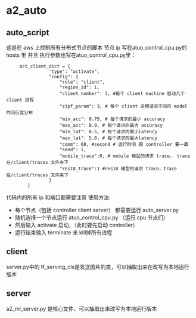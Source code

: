 # a2_auto
## auto_script
这是在 aws 上控制所有分布式节点的脚本
节点 ip 写在atuo_control_cpu.py的hosts 里
并且 执行参数也写在atuo_control_cpu.py里：
```
     act_client_dict = {
                'type': "activate",
                "config": {
                    "role": "client",
                    "region_id": i,
                    "client_number": 3, #每个 client machine 启动几个client 进程
                    "zipf_param": 3, # 每个 client 进程请求不同的 model 的流行度分布
                    "min_acc": 0.75, # 每个请求的最小 accuracy
                    "max_acc": 0.9, # 每个请求的最大 accuracy
                    "min_lat": 0.5, # 每个请求的最小latency
                    "max_lat": 5.0, # 每个请求的最大latency
                    "comm": 60, #second # 运行时间 跟 controller 要一直
                    "seed": i,
                    "mobile_trace":0, # mobile 模型的请求 trace， trace在/client/traces 文件夹下
                    "res18_trace":1 #res18 模型的请求 trace，trace在/client/traces 文件夹下
                } 
        }
   ```
   
代码内的所有 ip 和端口都需要注意
使用方法: 
- 每个节点（包括 controller client server） 都需要运行 auto_server.py
- 随机选择一个节点运行 atuo_control_cpu.py （运行 cpu 节点们）
- 然后输入 activate 启动，（此时要先启动 controller）
- 运行结束输入 terminate 来 kill掉所有进程
## client 
server.py中的 tf_serving_cls是发送图片的类，可以抽取出来在改写为本地运行版本
## server
a2_ml_server.py 是核心文件，可以抽取出来改写为本地运行版本
